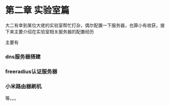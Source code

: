 # 第二章 实验室篇

大二有幸到某位大佬的实验室帮忙打杂，偶尔配置一下服务器，也算小有收获，接下来主要介绍在实验室相关服务器的配置经历

主要有

### dns服务器搭建

### freeradius认证服务器

### 小米路由器刷机

等。。。